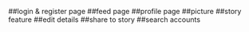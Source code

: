 ##login & register page
##feed page
##profile page
##picture
##story feature
##edit details
##share to story
##search accounts